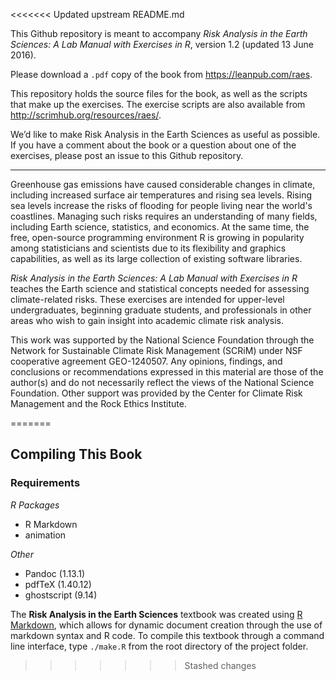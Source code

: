 <<<<<<< Updated upstream
README.md

This Github repository is meant to accompany *Risk Analysis in the Earth Sciences: A Lab Manual with Exercises in R*, version 1.2 (updated 13 June 2016).  

Please download a `.pdf` copy of the book from https://leanpub.com/raes.  

This repository holds the source files for the book, as well as the scripts that make up the exercises.  The exercise scripts are also available from http://scrimhub.org/resources/raes/.  

We’d like to make Risk Analysis in the Earth Sciences as useful as possible. If you have a comment about the book or a question about one of the exercises, please post an issue to this Github repository. 

***

Greenhouse gas emissions have caused considerable changes in climate, including increased surface air temperatures and rising sea levels.  Rising sea levels increase the risks of flooding for people living near the world's coastlines.  Managing such risks requires an understanding of many fields, including Earth science, statistics, and economics.  At the same time, the free, open-source programming environment R is growing in popularity among statisticians and scientists due to its flexibility and graphics capabilities, as well as its large collection of existing software libraries.  

*Risk Analysis in the Earth Sciences: A Lab Manual with Exercises in R* teaches the Earth science and statistical concepts needed for assessing climate-related risks.  These exercises are intended for upper-level undergraduates, beginning graduate students, and professionals in other areas who wish to gain insight into academic climate risk analysis.  

This work was supported by the National Science Foundation through the Network for Sustainable Climate Risk Management (SCRiM) under NSF cooperative agreement GEO-1240507. Any opinions, findings, and conclusions or recommendations expressed in this material are those of the author(s) and do not necessarily reflect the views of the National Science Foundation. Other support was provided by the Center for Climate Risk Management and the Rock Ethics Institute.

=======
## Compiling This Book  

### Requirements  

_R Packages_  

- R Markdown  
- animation  

_Other_  

- Pandoc (1.13.1)  
- pdfTeX (1.40.12)  
- ghostscript (9.14)  

The __Risk Analysis in the Earth Sciences__ textbook was created using [R Markdown](http://rmarkdown.rstudio.com), which allows for dynamic document creation through the use of markdown syntax and R code. To compile this textbook through a command line interface, type ```./make.R``` from the root directory of the project folder.
>>>>>>> Stashed changes
